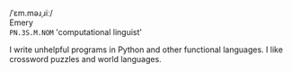 /ˈɛm.məɹˌɹiː/  
Emery   
`PN.3S.M.NOM`
'computational linguist'


I write unhelpful programs in Python and other functional languages.
I like crossword puzzles and world languages.